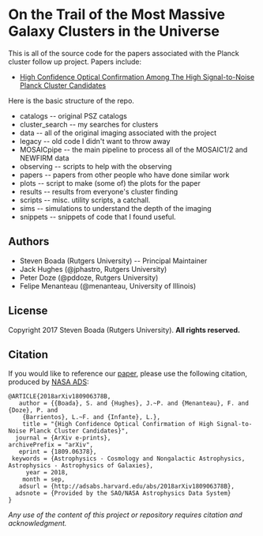 # On the Trail of the Most Massive Galaxy Clusters in the Universe

This is all of the source code for the papers associated with the Planck cluster follow up project. Papers include:

- [High Confidence Optical Confirmation Among The High Signal-to-Noise Planck Cluster Candidates](https://arxiv.org/abs/1809.06378)

Here is the basic structure of the repo.

- catalogs -- original PSZ catalogs
- cluster_search -- my searches for clusters
- data -- all of the original imaging associated with the project
- legacy -- old code I didn't want to throw away
- MOSAICpipe -- the main pipeline to process all of the MOSAIC1/2 and NEWFIRM data
- observing -- scripts to help with the observing
- papers -- papers from other people who have done similar work
- plots -- script to make (some of) the plots for the paper
- results -- results from everyone's cluster finding
- scripts -- misc. utility scripts, a catchall.
- sims -- simulations to understand the depth of the imaging
- snippets -- snippets of code that I found useful.

## Authors

- Steven Boada (Rutgers University) -- Principal Maintainer
- Jack Hughes (@jphastro, Rutgers University)
- Peter Doze (@pddoze, Rutgers University)
- Felipe Menanteau (@menanteau, University of Illinois)

## License

Copyright 2017 Steven Boada (Rutgers University).
**All rights reserved.**

## Citation
If you would like to reference our [paper](http://adsabs.harvard.edu/cgi-bin/bib_query?arXiv:1809.06378), 
please use the following citation, produced by 
[NASA ADS](http://adsabs.harvard.edu/cgi-bin/bib_query?arXiv:1810.12913):
```
@ARTICLE{2018arXiv180906378B,
   author = {{Boada}, S. and {Hughes}, J.~P. and {Menanteau}, F. and {Doze}, P. and 
	{Barrientos}, L.~F. and {Infante}, L.},
    title = "{High Confidence Optical Confirmation of High Signal-to-Noise Planck Cluster Candidates}",
  journal = {ArXiv e-prints},
archivePrefix = "arXiv",
   eprint = {1809.06378},
 keywords = {Astrophysics - Cosmology and Nongalactic Astrophysics, Astrophysics - Astrophysics of Galaxies},
     year = 2018,
    month = sep,
   adsurl = {http://adsabs.harvard.edu/abs/2018arXiv180906378B},
  adsnote = {Provided by the SAO/NASA Astrophysics Data System}
}
```

*Any use of the content of this project or repository requires citation and acknowledgment.*
